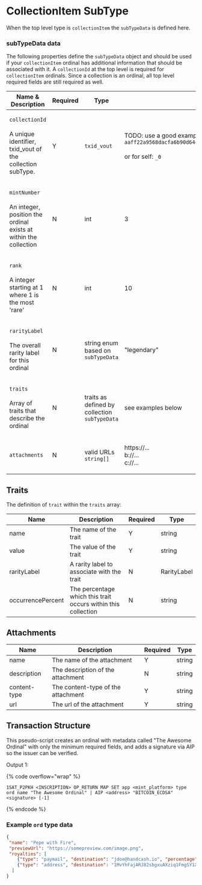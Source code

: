 # CollectionItem SubType

When the top level type is `collectionItem` the `subTypeData` is defined here.

### subTypeData data

The following properties define the `subTypeData` object and should be used if your `collectionItem` ordinal has additional information that should be associated with it. A `collectionId` at the top level is required for `collectionItem` ordinals. Since a collection is an ordinal, all top level required fields are still required as well.

| Name & Description                                                                                     | Required | Type                                          | Example                                                                                                                                             |
| ------------------------------------------------------------------------------------------------------ | -------- | --------------------------------------------- | --------------------------------------------------------------------------------------------------------------------------------------------------- |
| <p><code>collectionId</code><br><br>A unique identifier, txid_vout of the collection subType.</p>      | Y        | `txid_vout`                                   | <p>TODO: use a good example <code>aaff22a9568dacfa6b90d64e31218b89bb5ef1ab3995e17540870fbf46bb990b_0</code><br><br>or for self: <code>_0</code></p> |
| <p><code>mintNumber</code><br><br>An integer, position the ordinal exists at within the collection</p> | N        | int                                           | 3                                                                                                                                                   |
| <p><code>rank</code><br><br>A integer starting at 1 where 1 is the most 'rare'</p>                     | N        | int                                           | 10                                                                                                                                                  |
| <p><code>rarityLabel</code><br><br>The overall rarity label for this ordinal</p>                       | N        | string enum based on `subTypeData`            | "legendary"                                                                                                                                         |
| <p><code>traits</code><br><br>Array of traits that describe the ordinal</p>                            | N        | traits as defined by collection `subTypeData` | see examples below                                                                                                                                  |
| `attachments`                                                                                          | N        | valid URLs `string[]`                         | <p>https://...<br>b://...<br>c://...</p>                                                                                                            |



## Traits

The definition of `trait` within the `traits` array:

| Name              | Description                                                   | Required | Type        |
| ----------------- | ------------------------------------------------------------- | -------- | ----------- |
| name              | The name of the trait                                         | Y        | string      |
| value             | The value of the trait                                        | Y        | string      |
| rarityLabel       | A rarity label to associate with the trait                    | N        | RarityLabel |
| occurrencePercent | The percentage which this trait occurs within this collection | N        | string      |

## Attachments

| Name         | Description                        | Required | Type   |
| ------------ | ---------------------------------- | -------- | ------ |
| name         | The name of the attachment         | Y        | string |
| description  | The description of the attachment  | N        | string |
| content-type | The content-type of the attachment | Y        | string |
| url          | The url of the attachment          | Y        | string |

## Transaction Structure

This pseudo-script creates an ordinal with metadata called "The Awesome Ordinal" with only the minimum required fields, and adds a signature via AIP so the issuer can be verified.

Output 1:

{% code overflow="wrap" %}
```
1SAT_P2PKH <INSCRIPTION> OP_RETURN MAP SET app <mint_platform> type ord name "The Awesome Ordinal" | AIP <address> "BITCOIN_ECDSA" <signature> [-1]
```
{% endcode %}

### Example `ord` type data

```json
{
 "name": "Pepe with Fire",
 "previewUrl": "https://somepreview.com/image.png",
 "royalties": [
    {"type": "paymail", "destination": "jdoe@handcash.io", "percentage": "0.03"}, 
    {"type": "address", "destination": "1MvYhFajARJ82sbgxuAXziq1FmgSY1XQwD", "percentage": "0.025"}
  ]
}
```
